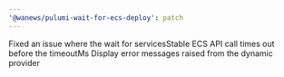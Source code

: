 ```yaml
---
'@wanews/pulumi-wait-for-ecs-deploy': patch
---
```


Fixed an issue where the wait for servicesStable ECS API call times out before the timeoutMs
Display error messages raised from the dynamic provider
